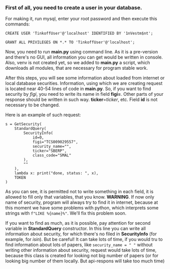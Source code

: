### First of all, you need to create a user in your database.
For making it, run mysql, enter your root password and then execute this commands:

`CREATE USER 'TinkoffUser'@'localhost' IDENTIFIED BY '1nVestm$nt';`

`GRANT ALL PRIVILEGES ON *.* TO 'TinkoffUser'@'localhost';`

Now, you need to run __main.py__ using command line. As it is a pre-version and there's no GUI, all information you can
get would be written in console. Also, venv is not created yet, so we added to __main.py__ a script, which 
downloads all modules, that are necessary for program stable work. 

After this steps, you will see some information about loaded from internet or local database securities. Information, 
using which we are creating request is located near 40-54 lines of code in __main.py__. So, if you want to find security 
by _figi_, you need to write its name in field __figi=__. Other parts of your response should be written in such way. 
__ticker__=_ticker_, etc. Field __id__ is not necessary to be changed.

Here is an example of such request:

```
s = GetSecurity(
    StandardQuery(
        SecurityInfo(
            id=0,
            figi="TCS009029557",
            security_name="",
            ticker="SBERP",
            class_code="SMAL"
        ),
        ""
    ),
    lambda x: print("done, status: ", x),
    TOKEN
)
```

As you can see, it is permitted not to write something in each field, it is allowed to fill only that variables, that you 
know. __WARNING__. If now only name of security, program will always try to find it in internet, because at this moment
we have some problems with python, which interprets some strings with `f"LIKE %{name}%"`. We'll fix this problem soon.

If you want to find as much, as it is possible, pay attention for second variable in __StandardQuery__ constructor.
In this line you can write all information about security, for which there's no filed in __SecurityInfo__ (for example, 
for _isin_). But be careful! It can take lots of time, if you would tru to find information about lots of papers, like 
`security_name = " "` without writing other information about security, request would take lots of time, because this class 
is created for looking not big number of papers (or for looking big number of them locally. But api-respons will take too much time)
